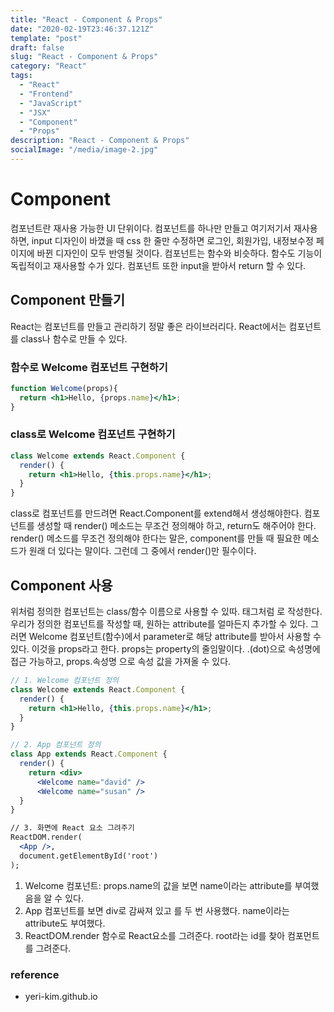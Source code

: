 ```yaml
---
title: "React - Component & Props"
date: "2020-02-19T23:46:37.121Z"
template: "post"
draft: false
slug: "React - Component & Props"
category: "React"
tags:
  - "React"
  - "Frontend"
  - "JavaScript"
  - "JSX"
  - "Component"
  - "Props"
description: "React - Component & Props"
socialImage: "/media/image-2.jpg"
---
```


# Component

컴포넌트란 재사용 가능한 UI 단위이다. 컴포넌트를 하나만 만들고 여기저기서 재사용하면, input 디자인이 바꼈을 때 css 한 줄만 수정하면 로그인, 회원가입, 내정보수정 페이지에 바뀐 디자인이 모두 반영될 것이다.
컴포넌트는 함수와 비슷하다. 함수도 기능이 독립적이고 재사용할 수가 있다. 컴포넌트 또한 input을 받아서 return 할 수 있다.


## Component 만들기

React는 컴포넌트를 만들고 관리하기 정말 좋은 라이브러리다. React에서는 컴포넌트를 class나 함수로 만들 수 있다. 


  ### 함수로 Welcome 컴포넌트 구현하기
```jsx
function Welcome(props){
  return <h1>Hello, {props.name}</h1>;
}
```


  ### class로 Welcome 컴포넌트 구현하기
```jsx
class Welcome extends React.Component {
  render() {
    return <h1>Hello, {this.props.name}</h1>;
  }
}
```

class로 컴포넌트를 만드려면 React.Component를 extend해서 생성해야한다. 컴포넌트를 생성할 때 render() 메소드는 무조건 정의해야 하고, return도 해주어야 한다.
render() 메소드를 무조건 정의해야 한다는 말은, component를 만들 때 필요한 메소드가 원래 더 있다는 말이다. 그런데 그 중에서 render()만 필수이다.


## Component 사용

위처럼 정의한 컴포넌트는 class/함수 이름으로 사용할 수 있따. 태그처럼 <Welcome />로 작성한다.
우리가 정의한 컴포넌트를 작성할 때, 원하는 attribute를 얼마든지 추가할 수 있다.
그러면 Welcome 컴포넌트(함수)에서 parameter로 해당 attribute를 받아서 사용할 수 있다. 이것을 props라고 한다. props는 property의 줄임말이다.
.(dot)으로 속성명에 접근 가능하고, props.속성명 으로 속성 값을 가져올 수 있다.

```jsx
// 1. Welcome 컴포넌트 정의
class Welcome extends React.Component {
  render() {
    return <h1>Hello, {this.props.name}</h1>;
  }
}

// 2. App 컴포넌트 정의
class App extends React.Component {
  render() {
    return <div>
      <Welcome name="david" />
      <Welcome name="susan" />
  }
}

// 3. 화면에 React 요소 그려주기
ReactDOM.render(
  <App />,
  document.getElementById('root')
);

```

1. Welcome 컴포넌트: props.name의 값을 보면 name이라는 attribute를 부여했음을 알 수 있다.
2. App 컴포넌트를 보면 div로 감싸져 있고 <Welcome />를 두 번 사용했다. name이라는 attribute도 부여했다.
3. ReactDOM.render 함수로 React요소를 그려준다. root라는 id를 찾아 <App /> 컴포먼트를 그려준다.


### reference
- yeri-kim.github.io
